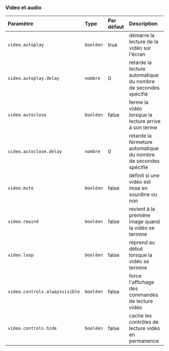 ### Video et audio

| Paramètre                         | Type      | Par défaut | Description |
|:--------------------------------- |:----------|:-----------|:------------|
| `video.autoplay`                  | `booléen` | true       | démarre la lecture de la vidéo sur l'écran |
| `video.autoplay.delay`            | `nombre`  | 0          | retarde la lecture automatique du nombre de secondes spécifié |
| `video.autoclose`                 | `booléen` | false      | ferme la vidéo lorsque la lecture arrive à son terme |
| `video.autoclose.delay`           | `nombre ` | 0          | retarde la fermeture automatique du nombre de secondes spécifié |
| `video.mute`                      | `booléen` | false      | définit si une vidéo est mise en sourdine ou non  |
| `video.rewind`                    | `booléen` | false      | revient à la première image quand la vidéo se termine |
| `video.loop`                      | `booléen` | false      | reprend au début lorsque la vidéo se termine |
| `video.controls.alwaysvisible`    | `booléen` | false      | force l'affichage des commandes de lecture vidéo |
| `video.controls.hide`             | `booléen` | false      | cache les contrôles de lecture vidéo en permanence |
